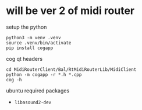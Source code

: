 # will be ver 2 of midi router

setup the python
```
python3 -m venv .venv
source .venv/bin/activate
pip install cogapp

```

cog qt headers
```
cd MidiRouterClient/Bal/RtMidiRouterLib/MidiClient
python -m cogapp -r *.h *.cpp
cog -h
```

ubuntu required packages
- `libasound2-dev`
